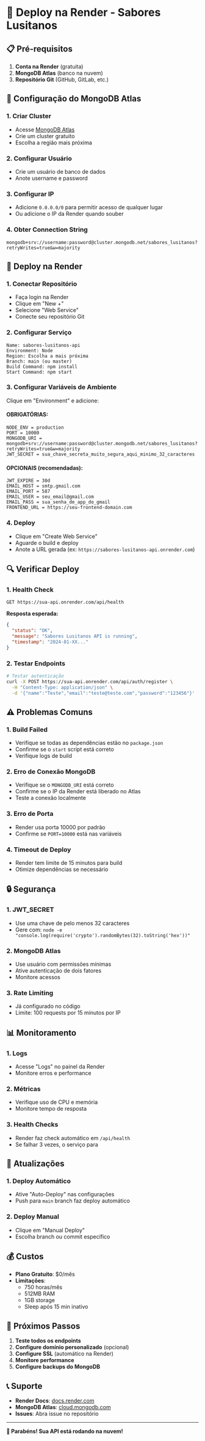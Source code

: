 # 🚀 Deploy na Render - Sabores Lusitanos

## 📋 Pré-requisitos

1. **Conta na Render** (gratuita)
2. **MongoDB Atlas** (banco na nuvem)
3. **Repositório Git** (GitHub, GitLab, etc.)

## 🔧 Configuração do MongoDB Atlas

### 1. Criar Cluster
- Acesse [MongoDB Atlas](https://cloud.mongodb.com)
- Crie um cluster gratuito
- Escolha a região mais próxima

### 2. Configurar Usuário
- Crie um usuário de banco de dados
- Anote username e password

### 3. Configurar IP
- Adicione `0.0.0.0/0` para permitir acesso de qualquer lugar
- Ou adicione o IP da Render quando souber

### 4. Obter Connection String
```
mongodb+srv://username:password@cluster.mongodb.net/sabores_lusitanos?retryWrites=true&w=majority
```

## 🚀 Deploy na Render

### 1. Conectar Repositório
- Faça login na Render
- Clique em "New +"
- Selecione "Web Service"
- Conecte seu repositório Git

### 2. Configurar Serviço
```
Name: sabores-lusitanos-api
Environment: Node
Region: Escolha a mais próxima
Branch: main (ou master)
Build Command: npm install
Start Command: npm start
```

### 3. Configurar Variáveis de Ambiente
Clique em "Environment" e adicione:

#### **OBRIGATÓRIAS:**
```
NODE_ENV = production
PORT = 10000
MONGODB_URI = mongodb+srv://username:password@cluster.mongodb.net/sabores_lusitanos?retryWrites=true&w=majority
JWT_SECRET = sua_chave_secreta_muito_segura_aqui_minimo_32_caracteres
```

#### **OPCIONAIS (recomendadas):**
```
JWT_EXPIRE = 30d
EMAIL_HOST = smtp.gmail.com
EMAIL_PORT = 587
EMAIL_USER = seu_email@gmail.com
EMAIL_PASS = sua_senha_de_app_do_gmail
FRONTEND_URL = https://seu-frontend-domain.com
```

### 4. Deploy
- Clique em "Create Web Service"
- Aguarde o build e deploy
- Anote a URL gerada (ex: `https://sabores-lusitanos-api.onrender.com`)

## 🔍 Verificar Deploy

### 1. Health Check
```
GET https://sua-api.onrender.com/api/health
```

**Resposta esperada:**
```json
{
  "status": "OK",
  "message": "Sabores Lusitanos API is running",
  "timestamp": "2024-01-XX..."
}
```

### 2. Testar Endpoints
```bash
# Testar autenticação
curl -X POST https://sua-api.onrender.com/api/auth/register \
  -H "Content-Type: application/json" \
  -d '{"name":"Teste","email":"teste@teste.com","password":"123456"}'
```

## ⚠️ Problemas Comuns

### 1. **Build Failed**
- Verifique se todas as dependências estão no `package.json`
- Confirme se o `start` script está correto
- Verifique logs de build

### 2. **Erro de Conexão MongoDB**
- Verifique se o `MONGODB_URI` está correto
- Confirme se o IP da Render está liberado no Atlas
- Teste a conexão localmente

### 3. **Erro de Porta**
- Render usa porta 10000 por padrão
- Confirme se `PORT=10000` está nas variáveis

### 4. **Timeout de Deploy**
- Render tem limite de 15 minutos para build
- Otimize dependências se necessário

## 🔒 Segurança

### 1. **JWT_SECRET**
- Use uma chave de pelo menos 32 caracteres
- Gere com: `node -e "console.log(require('crypto').randomBytes(32).toString('hex'))"`

### 2. **MongoDB Atlas**
- Use usuário com permissões mínimas
- Ative autenticação de dois fatores
- Monitore acessos

### 3. **Rate Limiting**
- Já configurado no código
- Limite: 100 requests por 15 minutos por IP

## 📊 Monitoramento

### 1. **Logs**
- Acesse "Logs" no painel da Render
- Monitore erros e performance

### 2. **Métricas**
- Verifique uso de CPU e memória
- Monitore tempo de resposta

### 3. **Health Checks**
- Render faz check automático em `/api/health`
- Se falhar 3 vezes, o serviço para

## 🔄 Atualizações

### 1. **Deploy Automático**
- Ative "Auto-Deploy" nas configurações
- Push para `main` branch faz deploy automático

### 2. **Deploy Manual**
- Clique em "Manual Deploy"
- Escolha branch ou commit específico

## 💰 Custos

- **Plano Gratuito**: $0/mês
- **Limitações**: 
  - 750 horas/mês
  - 512MB RAM
  - 1GB storage
  - Sleep após 15 min inativo

## 🎯 Próximos Passos

1. **Teste todos os endpoints**
2. **Configure domínio personalizado** (opcional)
3. **Configure SSL** (automático na Render)
4. **Monitore performance**
5. **Configure backups do MongoDB**

## 📞 Suporte

- **Render Docs**: [docs.render.com](https://docs.render.com)
- **MongoDB Atlas**: [cloud.mongodb.com](https://cloud.mongodb.com)
- **Issues**: Abra issue no repositório

---

**🎉 Parabéns! Sua API está rodando na nuvem!**
